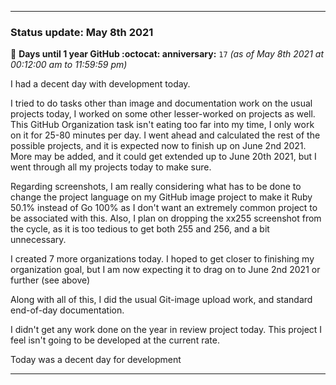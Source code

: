 
***

### Status update: May 8th 2021

🎂 **Days until 1 year GitHub :octocat: anniversary:** `17` _(as of May 8th 2021 at 00:12:00 am to 11:59:59 pm)_

I had a decent day with development today. 

I tried to do tasks other than image and documentation work on the usual projects today, I worked on some other lesser-worked on projects as well. This GitHub Organization task isn't eating too far into my time, I only work on it for 25-80 minutes per day. I went ahead and calculated the rest of the possible projects, and it is expected now to finish up on June 2nd 2021. More may be added, and it could get extended up to June 20th 2021, but I went through all my projects today to make sure.

Regarding screenshots, I am really considering what has to be done to change the project language on my GitHub image project to make it Ruby 50.1% instead of Go 100% as I don't want an extremely common project to be associated with this. Also, I plan on dropping the xx255 screenshot from the cycle, as it is too tedious to get both 255 and 256, and a bit unnecessary.

I created 7 more organizations today. I hoped to get closer to finishing my organization goal, but I am now expecting it to drag on to June 2nd 2021 or further (see above)

Along with all of this, I did the usual Git-image upload work, and standard end-of-day documentation.

I didn't get any work done on the year in review project today. This project I feel isn't going to be developed at the current rate.

Today was a decent day for development

***

